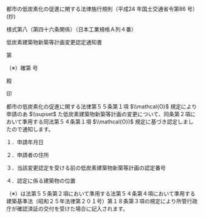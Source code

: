 都市の低炭素化の促進に関する法律施行規則（平成24 年国土交通省令第86 号）(抄)

様式第八（第四十六条関係）（日本工業規格Ａ列４番）

低炭素建築物新築等計画変更認定通知書

第

（※）確第 号

殿

印

都市の低炭素化の促進に関する法律第５５条第１項 $\\mathcal{O}$ 規定により申請のあ $\\supset$ た低炭素建築物新築等計画の変更について、同条第２項において準用する同法第５４条第１項 $\\mathcal{O})$ 規定に基づき認定しましたので通知します。

１．申請年月日

２．申請者の住所

３．当該変更認定を受ける前の低炭素建築物新築等計画の認定番号

４．認定に係る建築物の位置

（※）は法第５５条第２項において準用する法第５４条第４項において準用する建築基準法（昭和２５年法律第２０１号）第１８条第３項の規定により所管行政庁が確認済証の交付を受けた場合に記入されます。